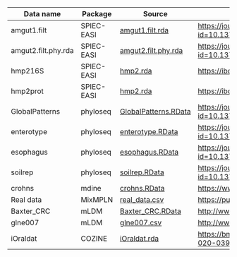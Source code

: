 | Data name           | Package    | Source                                                                                            | Citation                                                                        | No of Samples                         | No of Taxa                             |
|---------------------|------------|---------------------------------------------------------------------------------------------------|---------------------------------------------------------------------------------|---------------------------------------|----------------------------------------|
| amgut1.filt         | SPIEC-EASI | [amgut1.filt.rda](https://github.com/zdk123/SpiecEasi/blob/master/data/amgut1.filt.rda)           | https://journals.plos.org/ploscompbiol/article?id=10.1371/journal.pcbi.1004226  | nrow(amgut1.filt) = 289               | ncol(amgut1.filt) = 127                |
| amgut2.filt.phy.rda | SPIEC-EASI | [amgut2.filt.phy.rda](https://github.com/zdk123/SpiecEasi/blob/master/data/amgut2.filt.phy.rda)   | https://journals.plos.org/ploscompbiol/article?id=10.1371/journal.pcbi.1004226  | ncol(amgut2.filt.phy@otu_table) = 296 | nrow(amgut2.filt.phy@otu_table) = 138  |
| hmp216S             | SPIEC-EASI | [hmp2.rda](https://github.com/zdk123/SpiecEasi/blob/master/data/hmp2.rda)                         | https://ibdmdb.org/tunnel/public/summary.html                                   | ncol(hmp216S@otu_table) = 47          | nrow(hmp216S@otu_table) = 45           |
| hmp2prot            | SPIEC-EASI | [hmp2.rda](https://github.com/zdk123/SpiecEasi/blob/master/data/hmp2.rda)                         | https://ibdmdb.org/tunnel/public/summary.html                                   | ncol(hmp2prot@otu_table) = 47         | nrow(hmp2prot@otu_table) = 43          |
| GlobalPatterns      | phyloseq   | [GlobalPatterns.RData](https://github.com/joey711/phyloseq/blob/master/data/GlobalPatterns.RData) | https://journals.plos.org/plosone/article?id=10.1371/journal.pone.0061217       | ncol(GlobalPatterns@otu_table) = 26   | nrow(GlobalPatterns@otu_table) = 19216 |
| enterotype          | phyloseq   | [enterotype.RData](https://github.com/joey711/phyloseq/blob/master/data/enterotype.RData)         | https://journals.plos.org/plosone/article?id=10.1371/journal.pone.0061217       | ncol(enterotype@otu_table) = 280      | nrow(enterotype@otu_table) = 553       |
| esophagus           | phyloseq   | [esophagus.RData](https://github.com/joey711/phyloseq/blob/master/data/esophagus.RData)           | https://journals.plos.org/plosone/article?id=10.1371/journal.pone.0061217       | ncol(esophagus@otu_table) = 3         | nrow(esophagus@otu_table) = 58         |
| soilrep             | phyloseq   | [soilrep.RData](https://github.com/joey711/phyloseq/blob/master/data/soilrep.RData)               | https://journals.plos.org/plosone/article?id=10.1371/journal.pone.0061217       | ncol(soilrep@otu_table) = 56          | nrow(soilrep@otu_table) = 16825        |
| crohns              | mdine      | [crohns.RData](https://github.com/kevinmcgregor/mdine/blob/master/data/crohns.RData)              | https://www.mcgill.ca/statisticalgenetics/software                              | 100                                   | 6                                      |
| Real data           | MixMPLN    | [real_data.csv](https://github.com/sahatava/MixMPLN/blob/master/data/real_data.csv)               | https://pubmed.ncbi.nlm.nih.gov/31510709/                                       | nrow(real_data) = 195                 | ncol(real_data) = 129                  |
| Baxter_CRC          | mLDM       | [Baxter_CRC.RData](https://github.com/tinglab/mLDM/blob/master/CRC/Baxter_CRC.RData)              | http://www.raeslab.org/companion/ocean-interactome.html                         | 490                                   | 117                                    |
| glne007             | mLDM       | [glne007.csv](https://github.com/tinglab/mLDM/blob/master/CRC/glne007.csv)                        | http://www.raeslab.org/companion/ocean-interactome.html                         | 490                                   | 338                                    |
| iOraldat            | COZINE     | [iOraldat.rda](https://github.com/MinJinHa/COZINE/blob/master/data/iOraldat.rda)                  | https://bmcbioinformatics.biomedcentral.com/articles/10.1186/s12859-020-03911-w | nrow(iOraldat) = 86                   | ncol(iOraldat) = 63                    |
